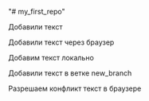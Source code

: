 "# my_first_repo" 

Добавили текст

Добавили текст через браузер

Добавим текст локально

Добавили текст в ветке new_branch 

Разрешаем конфликт текст в браузере
